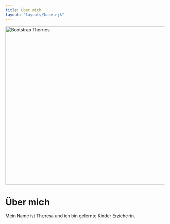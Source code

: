 ```yaml
---
title: Über mich
layout: "layouts/base.njk"
---
```


<div class="container col-xxl-8 px-4 py-5">
    <div class="row flex-lg-row-reverse align-items-center g-5 py-5">
      <div class="col-10 col-sm-8 col-lg-6">
        <img src="/assets/images/about_me.jpg" class="d-block mx-lg-auto img-fluid" alt="Bootstrap Themes" width="700" height="500" loading="lazy">
      </div>
      <div class="col-lg-6">
        <h1 class="display-5 fw-bold text-body-emphasis lh-1 mb-3">Über mich</h1>
        <p class="lead">Mein Name ist Theresa und ich bin gelernte Kinder Erzieherin.</p>
        <!-- <div class="d-grid gap-2 d-md-flex justify-content-md-start">
          <button type="button" class="btn btn-primary btn-lg px-4 me-md-2">Primary</button>
          <button type="button" class="btn btn-outline-secondary btn-lg px-4">Default</button>
        </div> -->
      </div>
    </div>
  </div>
</div>
